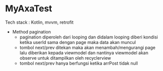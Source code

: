 # MyAxaTest

Tech stack : Kotlin, mvvm, retrofit

* Method pagination
  - pagination diperoleh dari looping dan didalam looping diberi kondisi ketika userId sama dengan page maka data akan muncul
  - tombol next/prev ditekan maka akan menambah/mengurangi page lalu diberikan kepada viewmodel dan nantinya viewmodel akan observe untuk ditampilkan oleh recyclerview
  - tombol next/prev hanya berfungsi ketika arrPost tidak null
  
